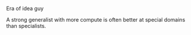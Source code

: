 
Era of idea guy

A strong generalist with more compute is often better at special domains than specialists. 
